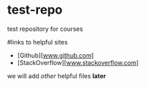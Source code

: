 # test-repo
test repository for courses

#links to helpful sites
* [Github][www.github.com]
* [StackOverflow][www.stackoverflow.com]

we will add *other* helpful files **later**
